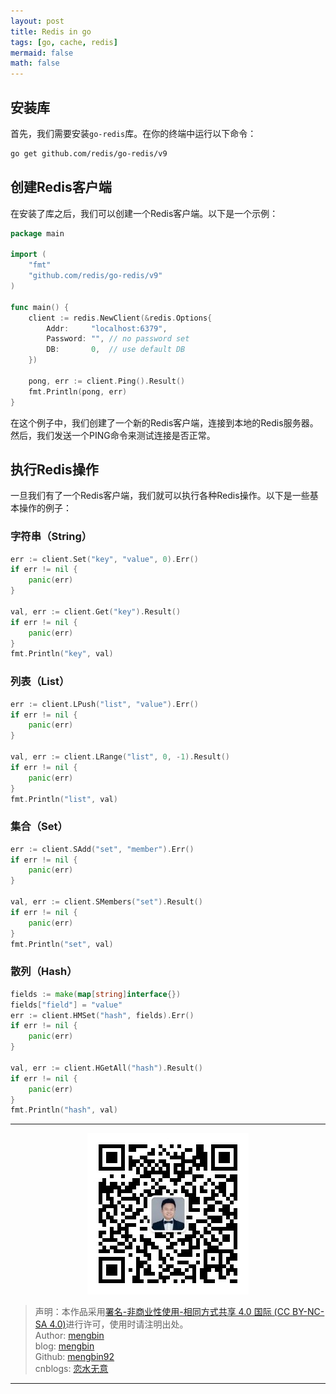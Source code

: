 ```yaml
---
layout: post
title: Redis in go
tags: [go, cache, redis]
mermaid: false
math: false
---  
```


## 安装库

首先，我们需要安装`go-redis`库。在你的终端中运行以下命令：

```bash
go get github.com/redis/go-redis/v9
```

## 创建Redis客户端

在安装了库之后，我们可以创建一个Redis客户端。以下是一个示例：

```go
package main

import (
	"fmt"
	"github.com/redis/go-redis/v9"
)

func main() {
	client := redis.NewClient(&redis.Options{
		Addr:     "localhost:6379",
		Password: "", // no password set
		DB:       0,  // use default DB
	})

	pong, err := client.Ping().Result()
	fmt.Println(pong, err)
}
```

在这个例子中，我们创建了一个新的Redis客户端，连接到本地的Redis服务器。然后，我们发送一个PING命令来测试连接是否正常。

## 执行Redis操作

一旦我们有了一个Redis客户端，我们就可以执行各种Redis操作。以下是一些基本操作的例子：

### 字符串（String）

```go
err := client.Set("key", "value", 0).Err()
if err != nil {
	panic(err)
}

val, err := client.Get("key").Result()
if err != nil {
	panic(err)
}
fmt.Println("key", val)
```

### 列表（List）

```go
err := client.LPush("list", "value").Err()
if err != nil {
	panic(err)
}

val, err := client.LRange("list", 0, -1).Result()
if err != nil {
	panic(err)
}
fmt.Println("list", val)
```

### 集合（Set）

```go
err := client.SAdd("set", "member").Err()
if err != nil {
	panic(err)
}

val, err := client.SMembers("set").Result()
if err != nil {
	panic(err)
}
fmt.Println("set", val)
```

### 散列（Hash）

```go
fields := make(map[string]interface{})
fields["field"] = "value"
err := client.HMSet("hash", fields).Err()
if err != nil {
	panic(err)
}

val, err := client.HGetAll("hash").Result()
if err != nil {
	panic(err)
}
fmt.Println("hash", val)
```

---

<div align="center">
  <img src="../img/qrcode_wechat.jpg" alt="孟斯特">
</div>

> 声明：本作品采用[署名-非商业性使用-相同方式共享 4.0 国际 (CC BY-NC-SA 4.0)](https://creativecommons.org/licenses/by-nc-sa/4.0/deed.zh)进行许可，使用时请注明出处。  
> Author: [mengbin](mengbin1992@outlook.com)  
> blog: [mengbin](https://mengbin.top)  
> Github: [mengbin92](https://mengbin92.github.io/)  
> cnblogs: [恋水无意](https://www.cnblogs.com/lianshuiwuyi/)  

---

